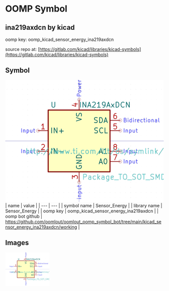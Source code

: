 # OOMP Symbol  
## ina219axdcn  by kicad  
  
oomp key: oomp_kicad_sensor_energy_ina219axdcn  
  
source repo at: [https://gitlab.com/kicad/libraries/kicad-symbols](https://gitlab.com/kicad/libraries/kicad-symbols)  
## Symbol  
  
[![working.png](working_600.png)](working.png)  
| name | value | 
| --- | --- | 
| symbol name | Sensor_Energy | 
| library name | Sensor_Energy | 
| oomp key | oomp_kicad_sensor_energy_ina219axdcn | 
| oomp bot github | https://github.com/oomlout/oomlout_oomp_symbol_bot/tree/main/kicad_sensor_energy_ina219axdcn/working | 
## Images  
  
[![working.png](working_140.png)](working.png)  
